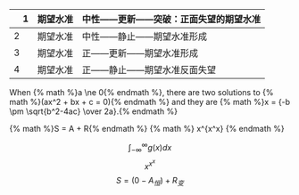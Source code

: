 |　1 | 期望水准 | 中性——更新——突破：正面失望的期望水准 |
| -- | -- | -- |
| 2 | 期望水准 | 中性——静止——期望水准形成 |
| 3 | 期望水准 | 正——更新——期望水准形成 |
| 4 | 期望水准 | 正——静止——期望水准反面失望 |


When {% math %}a \ne 0{% endmath %}, there are two solutions to {% math %}(ax^2 + bx + c = 0){% endmath %} and they are {% math %}x = {-b \pm \sqrt{b^2-4ac} \over 2a}.{% endmath %}


{% math %}S = A + R{% endmath %}
{% math %} x^{x^x} {% endmath %}

$$\int_{-\infty}^\infty g(x) dx$$
$$x^{x^x}$$
$$ S = ( 0 - A_{恒} )+R_{变}　$$